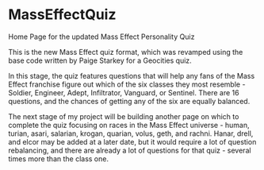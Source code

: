 # MassEffectQuiz
Home Page for the updated Mass Effect Personality Quiz

This is the new Mass Effect quiz format, which was revamped using the base code written by Paige Starkey for a Geocities quiz.

In this stage, the quiz features questions that will help any fans of the Mass Effect franchise figure out which of the six classes they most resemble - Soldier, Engineer, Adept, Infiltrator, Vanguard, or Sentinel. There are 16 questions, and the chances of getting any of the six are equally balanced.

The next stage of my project will be building another page on which to complete the quiz focusing on races in the Mass Effect universe - human, turian, asari, salarian, krogan, quarian, volus, geth, and rachni. Hanar, drell, and elcor may be added at a later date, but it would require a lot of question rebalancing, and there are already a lot of questions for that quiz - several times more than the class one.
